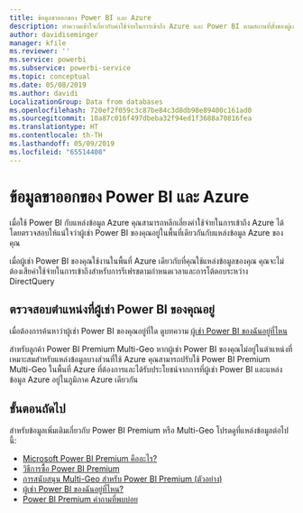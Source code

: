```yaml
---
title: ข้อมูลขาออกของ Power BI และ Azure
description: ทำความเข้าใจเกี่ยวกับค่าใช้จ่ายในการเข้าถึง Azure และ Power BI ตามสถานที่ตั้งของผู้เช่าและ Power BI Premium
author: davidiseminger
manager: kfile
ms.reviewer: ''
ms.service: powerbi
ms.subservice: powerbi-service
ms.topic: conceptual
ms.date: 05/08/2019
ms.author: davidi
LocalizationGroup: Data from databases
ms.openlocfilehash: 720ef2f059c3c87be84c3d8db98e89400c161ad0
ms.sourcegitcommit: 10a87c016f497dbeba32f94ed1f3688a70816fea
ms.translationtype: HT
ms.contentlocale: th-TH
ms.lasthandoff: 05/09/2019
ms.locfileid: "65514408"
---
```

# <a name="power-bi-and-azure-egress"></a>ข้อมูลขาออกของ Power BI และ Azure

เมื่อใช้ Power BI กับแหล่งข้อมูล Azure คุณสามารถหลีกเลี่ยงค่าใช้จ่ายในการเข้าถึง Azure ได้โดยตรวจสอบให้แน่ใจว่าผู้เช่า Power BI ของคุณอยู่ในพื้นที่เดียวกันกับแหล่งข้อมูล Azure ของคุณ

เมื่อผู้เช่า Power BI ของคุณใช้งานในพื้นที่ Azure เดียวกับที่คุณใช้แหล่งข้อมูลของคุณ คุณจะไม่ต้องเสียค่าใช้จ่ายในการเข้าถึงสำหรับการรีเฟรชตามกำหนดเวลาและการโต้ตอบระหว่าง DirectQuery 

## <a name="determining-where-your-power-bi-tenant-is-located"></a>ตรวจสอบตำแหน่งที่ผู้เช่า Power BI ของคุณอยู่

เมื่อต้องการค้นหาว่าผู้เช่า Power BI ของคุณอยู่ที่ใด ดูบทความ [ผู้เช่า Power BI ของฉันอยู่ที่ไหน](service-admin-where-is-my-tenant-located.md)

สำหรับลูกค้า Power BI Premium Multi-Geo หากผู้เช่า Power BI ของคุณไม่อยู่ในตำแหน่งที่เหมาะสมสำหรับแหล่งข้อมูลบางส่วนที่ใช้ Azure คุณสามารถปรับใช้ Power BI Premium Multi-Geo ในพื้นที่ Azure ที่ต้องการและได้รับประโยชน์จากการที่ผู้เช่า Power BI และแหล่งข้อมูล Azure อยู่ในภูมิภาค Azure เดียวกัน

## <a name="next-steps"></a>ขั้นตอนถัดไป

สำหรับข้อมูลเพิ่มเติมเกี่ยวกับ Power BI Premium หรือ Multi-Geo โปรดดูที่แหล่งข้อมูลต่อไปนี้:

* [Microsoft Power BI Premium คืออะไร?](service-premium-what-is.md)
* [วิธีการซื้อ Power BI Premium](service-admin-premium-purchase.md)
* [การสนับสนุน Multi-Geo สำหรับ Power BI Premium (ตัวอย่าง)](service-admin-premium-multi-geo.md)
* [ผู้เช่า Power BI ของฉันอยู่ที่ไหน?](service-admin-where-is-my-tenant-located.md)
* [Power BI Premium คำถามที่พบบ่อย](service-premium-faq.md)


